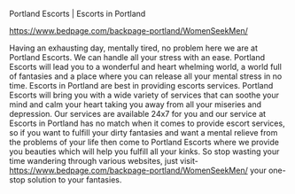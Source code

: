 Portland Escorts | Escorts in Portland

https://www.bedpage.com/backpage-portland/WomenSeekMen/

Having an exhausting day, mentally tired, no problem here we are at Portland Escorts. We can handle all your stress with an ease. Portland Escorts will lead you to a wonderful and heart whelming world, a world full of fantasies and a place where you can release all your mental stress in no time. Escorts in Portland are best in providing escorts services. Portland Escorts will bring you with a wide variety of services that can soothe your mind and calm your heart taking you away from all your miseries and depression. Our services are available 24x7 for you and our service at Escorts in Portland has no match when it comes to provide escort services, so if you want to fulfill your dirty fantasies and want a mental relieve from the problems of your life then come to Portland Escorts where we provide you beauties which will help you fulfill all your kinks.
So stop wasting your time wandering through various websites, just visit- https://www.bedpage.com/backpage-portland/WomenSeekMen/ your one-stop solution to your fantasies.
